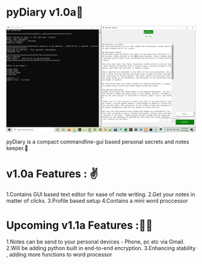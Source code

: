 # pyDiary v1.0a🦚

![alt img](https://github.com/ArpitMaurya01/pyDiary/blob/main/ScreenShots/pyDiaryss.png)

pyDiary is a compact commandline-gui based personal secrets and notes keeper.💂

# v1.0a Features : ✌️ 
1.Contains GUI based text editor for ease of note writing.
2.Get your notes in matter of clicks.
3.Profile based setup
4.Contains a mini word proccessor

# Upcoming v1.1a Features :🏴‍☠️
1.Notes can be send to your personal devices - Phone, pc etc via Gmail.
2.Will be adding python built in end-to-end encryption.
3.Enhancing stability , adding more functions to word processor
